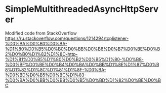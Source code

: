 # SimpleMultithreadedAsyncHttpServer

Modified code from StackOverflow
https://ru.stackoverflow.com/questions/1214294/tcplistener-%D0%BA%D0%B0%D0%BA-%D1%80%D0%B5%D0%B0%D0%BB%D0%B8%D0%B7%D0%BE%D0%B2%D0%B0%D1%82%D1%8C-http-%D1%81%D0%B5%D1%80%D0%B2%D0%B5%D1%80-%D0%B8-%D0%BF%D0%BE%D0%B4%D0%BA%D0%BB%D1%8E%D1%87%D0%B8%D1%82%D1%8C%D1%81%D1%8F-%D0%BA-%D0%BD%D0%B5%D0%BC%D1%83-%D0%BA%D0%BB%D0%B8%D0%B5%D0%BD%D1%82%D0%BE%D0%BC
